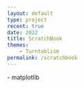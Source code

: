 ```yaml
---
layout: default
type: project
recent: true
date: 2022
title: ScratchBook
themes: 
    - Turntablism
permalink: /scratchbook
---
```


<head>
    <title>ScratchBook</title>
    <!-- Standard stuff -->
    <meta charset="utf-8">
    <meta name="viewport" content="width=device-width, initial-scale=1">
    <!-- PyScript -->
    <script defer src="https://pyscript.net/alpha/pyscript.js"></script>
    <link rel="stylesheet" href="https://pyscript.net/alpha/pyscript.css"/>
    <py-env>
      - matplotlib
    </py-env>
    <!-- Bootstrap 5.1.3 -->
    <script src="https://cdn.jsdelivr.net/npm/bootstrap@5.1.3/dist/js/bootstrap.bundle.min.js"></script>
    <link href="https://cdn.jsdelivr.net/npm/bootstrap@5.1.3/dist/css/bootstrap.min.css" rel="stylesheet">
    <link rel="stylesheet" type="text/css" href="https://cdnjs.cloudflare.com/ajax/libs/twitter-bootstrap/5.1.3/css/bootstrap.min.css">
    <!-- JQuery -->
    <script src="https://code.jquery.com/jquery-3.5.1.js"></script>
    <!-- Datatables -->
    <script src="https://cdn.datatables.net/1.12.1/js/jquery.dataTables.min.js"></script>
    <script src="https://cdn.datatables.net/1.12.1/js/dataTables.bootstrap5.min.js"></script>
    <link rel="stylesheet" type="text/css" href="https://cdn.datatables.net/1.12.1/css/dataTables.bootstrap5.min.css">
    <!-- Global Styling -->
    <style>
      :root {
          /* --hover-color: rgba(135, 206, 250, 0.124); */
          --hover-color: rgba(0, 0, 0, 0.09);

          /* --blue-light: rgba(135, 206, 250, 0.33); */
          --blue-light: lightskyblue;
          /* --blue-light: #2196F3; */

          --blue-dark: #069;
          --blue-dark: rgb(0, 102, 153);

          --grey-light: #F8F8F8;
          /* --grey-light: #61dd7e; */

          /* --grey-dark: #d8d8d8;
          --grey-dark: #ccc; */
          --grey-dark: rgba(0, 0, 0, 0.125);
          /* --grey-dark: #61dd7e; */

          --black: rgb(33, 37, 41);

          --red:#d13108;
          
      }
      p {
        font-size: 14px;
      }
      a, a.page-link {
        color:var(--blue-dark); 
        font-weight: 300;
        text-decoration:none;
      }  
      a:hover {
        color:var(--blue-dark);
        font-weight: 500;
        text-decoration:none;
      }
      .dark-link {
        color:var(--blue-light); 
        font-weight: 200;
        text-decoration:none;
      }  
      .dark-link:hover  {
        color:var(--blue-light);
        font-weight: 400;
      }
      .dataTables_wrapper { /* Show Entries, Search, Pagination*/
        font-size: 12px;
      }      
      .pagination .page-item.active .page-link { 
        background-color: var(--blue-dark);
        border-color: var(--blue-dark); 
      }
      .pagination .page-link:hover { 
        background-color: var(--hover-color);
      }
      .pagination .page-link:focus { 
        box-shadow: 0 0 3px 3px var(--blue-light)
      }
      .switch {
        position: relative;
        display: inline-block;
        width: 40px;
        height: 22px;
      }
      .switch input { 
        opacity: 0;
        width: 0;
        height: 0;
      }
      .slider {
        position: absolute;
        cursor: pointer;
        top: 0;
        left: 0;
        right: 0;
        bottom: 0;
        background-color: var(--grey-dark);
        -webkit-transition: .4s;
        transition: .4s;
        border-radius: 22px;
      }
      .slider:before {
        position: absolute;
        content: "";
        height: 18px;
        width: 18px;
        left: 2px;
        bottom: 2px;
        background-color: white;
        -webkit-transition: .4s;
        transition: .4s;
        border-radius: 50%;
      }
      input:checked + .slider {
        background-color: var(--blue-light);
      }
      input:focus + .slider {
        box-shadow: 0 0 1px var(--blue-light);
      }
      input:checked + .slider:before {
        -webkit-transform: translateX(18px);
        -ms-transform: translateX(18px);
        transform: translateX(18px);
      }
      input.form-control{
        font-size: 14px; 
        font-family: Menlo; 
        color: var(--blue-dark); 
        border-color: var(--blue-light);
        border-radius: 4px;
        border-width: 2px;
        /* box-shadow: 0 0 3px 3px var(--blue-light) */
      }
      input.form-control:focus{
        color: var(--blue-dark);
        border-color: var(--blue-light);
        box-shadow: 0 0 5px 1px var(--blue-light)
      }
      .mybuttons {
        border: solid;
        border-width: 1px;
        border-radius: 3px;
        border-color: var(--grey-dark);
        padding: 3px;
        box-shadow: 0px 2px 0px -1px var(--grey-dark);
        background-color: var(--grey-light);
        font-size: 12px;
        font-weight: 370;
        color:rgb(33, 37, 41);
        text-align: center;
      }
      .mybuttons:hover {
        background-color: var(--hover-color);
      }
      .mybuttons:active {
        transform: scale(.95);
      }
      .card-header:hover{
        background-color: var(--hover-color);
      }
      .card-header {
        background-color: var(--grey-light);
      }
      .btn:focus {
        outline: none !important;
        box-shadow: none;
      }
      .btn:after {
        content: '+'; 
        font-size: 16px;
        font-weight: 50;
        color: var(--black);
        float: right;
      }
      .btn[aria-expanded="true"]:after {
        content: '-'; 
      }
      .btn[aria-expanded="false"]:after {
        content: '+'; 
      }
      .column {
        float: left;
        padding: 0px;
        width: 75px;
      }
      /* Clear floats after the columns */
      /* .row:after {
        content: "";
        display: table;
        clear: both;
      } */
      .switch-row {
        font-size: 12px;
        text-align: center;
        width: auto; 
        margin-left: 0px; 
        margin-right: 1px; 
        margin-bottom: 0px;
      }
      .expert-heading {
        font-size: 13px; 
        font-weight: 500; 
        margin-left: 0px; 
        margin-top:5px; 
        margin-bottom:5px;
      }
      
      
    </style>
  </head>
  <body style="background-color:var(--grey-light);">
    <header style="background-color:rgb(33, 37, 41);box-shadow:0px 4px 3px -1px var(--grey-dark)">
      <div class="container-md p-2.5 bg-dark text-white">
        <h1>ScratchBook &#128221;&#127926;</h1>
        <p style="color: white; font-size: 16px;">A platform for browsing, composing and visualizing scratches in <a class="dark-link" href="https://en.wikipedia.org/wiki/Turntablist_transcription_methodology" target='_blank'>TTM-like notation.</a></p>
        <p style="color: var(--red); font-size: 18px">&#9888; Loading the page takes time. Please be patient until you see the scratch plot.</p>
      </div>
    </header>
    <br/>
    <!-- Visualizer -->
    <div class="container-md pt-3 border rounded" style="background-color: white; box-shadow:0px 2px 0px -1px var(--grey-dark)">
      <div class="panel-group" id="Visualizer">
        <div class="panel panel-default">
          <div class="panel-heading"><h4>Visualizer</h4></div>
          <div class="panel-body">
            <p>Type and visualize your scratch formula...</p>
            <p id="TEST"></p>
            <input 
              id="scratch_input"
              class="form-control" 
              type="text" 
              
              placeholder="Type formula and press ENTER"/>
            <p style="margin-top: 5px;">
              <button 
                id="copy_button" 
                class="mybuttons"
                title="Copy url+formula and share it with your friends.">
                Copy
              </button>
              <button 
                id="download_button"
                class="mybuttons"
                title="Download png image.">
                Download
              </button> 
              <button 
                id="clear_button"
                class="mybuttons"
                title="Clear the input field.">
                Clear
              </button>
              <button 
                id="default_button"
                class="mybuttons"
                title="Reset to default scratch formula.">
                Default
              </button>  
              <button 
                id="surprise_button"
                class="mybuttons"
                title="Pick a scratch at random (currently limited to the Combos collection).">
                Surprise!
              </button>            
              <button 
                id="scratch_button" 
                type="submit" 
                style="border: none; background-color:rgba(255, 255, 255, 0);"
                pys-onClick="plot" >
              </button> 
            </p>
            <div 
              id="session_output" 
              style="padding-bottom: 10px">
            </div>
            <p id="session_message" style="font-size: 14px; color: var(--red)"></p>
            <script>
              $(document).ready(function () {       
                // tooltips for mybuttons
                $('.mybuttons[title]').tooltip({
                  trigger: "hover",
                  "container": 'body',
                });
                // get handlers for key elements
                var default_url = 'https://arnosimons.github.io/scratchbook';
                var default_formula = "kermit + prizm + (chirp / 0.25) * 4";
                var scratch_input = document.getElementById("scratch_input");
                var scratch_button = document.getElementById("scratch_button");
                var session_output = document.getElementById("session_output");
                var session_message = document.getElementById("session_message");
                var urlParams = new URLSearchParams(window.location.search);
                if (urlParams.has("formula")) {scratch_input.value = urlParams.get('formula')} 
                else {scratch_input.value = default_formula}
                // updateURL function
                function updateURL(formula) {
                  formula = formula.trim()
                  if (formula) {window.history.replaceState({}, 'ScratchBook', default_url + '?formula=' + encodeURIComponent(formula))} 
                  else {window.history.replaceState({}, 'ScratchBook', default_url)}
                }
                // Initiate url params
                updateURL(scratch_input.value.trim())
                // Function for scratch_input
                scratch_input.addEventListener("keypress", function(event) {
                  if (event.key === "Enter") {
                    updateURL(scratch_input.value)
                    event.preventDefault();
                    if (scratch_input.value.trim()) {scratch_button.click()}
                    else {session_output.innerHTML = ""}
                  }
                });
                // Function for copy_button
                $("#copy_button").click(function(){
                  session_message.innerHTML = "";
                  if (scratch_input.value.trim()) {
                    navigator.clipboard.writeText(window.location);
                    session_message.innerHTML = "Copied formula to clipboard"
                  }
                  else {session_message.innerHTML = "Nothing to copy"}
                  ;
                });
                // Function for download_button
                $("#download_button").click(function(){
                  session_message.innerHTML = "";
                  if ($("#session_output").children('img').length){
                    let img_src = $("#session_output").find('img').attr('src');
                    var a_temp = document.createElement('a');
                    a_temp.setAttribute('href', img_src);
                    a_temp.setAttribute('download',  "scratchbook_output");
                    document.body.appendChild(a_temp);
                    a_temp.click();
                    document.body.removeChild(a_temp);
                  } 
                  else {session_message.innerHTML = "Nothing to download"}
                });
                // Function for clear_button
                $("#clear_button").click(function(){
                  session_message.innerHTML = "";
                  scratch_input.value = "";
                  session_output.innerHTML = ""
                  updateURL("")
                });
                // Function for default_button
                $("#default_button").click(function(){
                  session_message.innerHTML = "";
                  scratch_input.value = default_formula;
                  session_output.innerHTML = "";
                  updateURL("");
                  scratch_button.click();
                });
                // Function for surprise_button
                $("#surprise_button").click(function(){
                  session_message.innerHTML = "";
                  scratches = [
                    'autobahn',
                    'babyorbit',
                    'boomerang',
                    'boomerang_roll',
                    'brbhippopotamus',
                    'chirp',
                    'chirpboomerang',
                    'chirpflare1',
                    'chirpflare2',
                    'chirpogflare',
                    'chirpogflare_roll',
                    'diceorbit',
                    'drills',
                    'enneagon',
                    'enneagon_roll',
                    'hendecagon',
                    'hendecagon_roll',
                    'hippopotamus',
                    'hippopotamus_roll',
                    'internet',
                    'kermit',
                    'military',
                    'ogflare',
                    'oneclickflare',
                    'prizm',
                    'prizm_roll',
                    'rawhippopotamus',
                    'royalline',
                    'scribble',
                    'seesaw',
                    'slice',
                    'slicecombo1',
                    'slicecombo2',
                    'stab',
                    'stabcrab',
                    'stabcrabmarch',
                    'swingflare',
                    'tazer1',
                    'tazer2',
                    'turnaroundtransform',
                    'twoclickflare',
                  ]
                  scratch_input.value = scratches[Math.floor(Math.random() * scratches.length)];
                  scratch_button.click();
                  updateURL(scratch_input.value)
                });
              });
            </script>
          </div>
        </div>
      </div>
    </div>
    <br/>
    <!-- Library and Logic -->
    <div class="container-md pt-3 border rounded" style="background-color: white; box-shadow:0px 2px 0px -1px var(--grey-dark)">
      <div class="panel-group" id="Rules">
        <div class="panel panel-default">
          <div class="panel-heading"><h4>Library and Logic</h4></div>
          <div class="panel-body">
            <p style="margin-bottom: 5px;">ScratchBook lets you write TTM-notation just like math. Combine <strong>scratches</strong> and <strong>operators</strong> into formulas, such as: <code style="color: var(--blue-dark)">autobahn + prizm + (slice / 0.25) * 4</code></p>
            <p>Open the cards to learn more...</p>
          </div>
          <!-- Scratches -->
          <div class="card" style="margin-bottom: 10px;">
            <div class="card-header">
              <a class="btn" data-bs-toggle="collapse" href="#ScratchCard" style="width: 100%; text-align: left; font-size: 18px; font-weight: 500;">Scratches</a>
            </div>
            <div id="ScratchCard" class="collapse in">
              <div class="card-body" style="overflow-x:auto;">
                <div class="card" style="margin-bottom: 10px;">
                  <div class="card-header">
                    <a class="btn btn-sm" data-bs-toggle="collapse" href="#ExpertCard" title="Show expert controls." style="width: 100%; text-align: left; font-size: 14px; font-weight: 500;">Expert Mode</a>
                  </div>
                  <script>
                    $(document).ready(function () {
                      $('a[title]').tooltip({
                        trigger: "hover",
                        "container": 'body',
                      });
                    });
                  </script>
                  <div id="ExpertCard" class="collapse in">
                    <!-- Switches for collections -->
                    <div class="container" style="width:95%; padding:0px; background-color: var(--grey-light); margin-top: 10px">
                      <div class="row" style="margin-left: 0px;">
                        <p class="expert-heading">Collections</p>
                      </div>
                      <div class="row switch-row">
                        <div class="column" 
                          title="The CORE collection contains 41 scratches and is loaded on default when opening the page.">
                          <label class="switch"><input id="CORE" type="checkbox" checked/><span class="slider"></span></label>
                        </div>
                        <div class="column" 
                          title="The ELEMENTS collection contains 242 unidirectional scratches with various modifications that form the ELEMENTS for all other scratches.">
                          <label class="switch"><input id="ELEMENTS" type="checkbox"/><span class="slider"></span></label>
                        </div>
                        <div class="column" title="The TEARS collection contains 54 unidirectional tear variations.">
                          <label class="switch"><input id="TEARS" type="checkbox"/><span class="slider"></span></label>
                        </div>
                      </div>
                      <div class="row switch-row">
                        <div class="column">Core</div>
                        <div class="column">Elements</div>
                        <div class="column">Tears</div>
                      </div>
                      <div class="row switch-row">
                        <div class="column" title="The ORBITS1 collection contains 57,025 orbits, generated from pairwise combinations of elements and tears. Most orbits you will ever need are in here.">
                          <label class="switch"><input id="ORBITS1" type="checkbox"/><span class="slider"></span></label>
                        </div>
                        <div class="column" title="The ORBITS2 collection contains another 45,620 orbits, generated from pairwise combinations of elements and tears. These orbits are less common and you might not be interested in them.">
                          <label class="switch"><input id="ORBITS2" type="checkbox"/><span class="slider"></span></label>
                        </div>
                        <div class="column" title="The COMBOS collection contains 32 popular scratch combos, most of which you want to use at some point. All of these combos are also included in the CORE collection.">
                          <label class="switch"><input id="COMBOS" type="checkbox"/><span class="slider"></span></label>
                        </div>
                      </div>
                      <div class="row switch-row">
                        <div class="column">Orbits1</div>
                        <div class="column">Orbits2</div>
                        <div class="column">Combos</div>
                      </div>
                    </div>
                    <!-- Switches for Curves -->
                    <div class="container" style="width:95%; padding:0px; background-color: var(--grey-light); margin-top: 10px">
                      <div class="row" style="margin-left: 0px;">
                        <p class="expert-heading">Curves</p>
                      </div>
                      <div class="row switch-row">
                        <div class="column" title="Only show scratches with REGULAR CURVES.">
                          <label class="switch"><input id="RegularCurves" type="checkbox"/><span class="slider"></span></label>
                        </div>
                        <div class="column" title="Only show scratches with IRREGULAR CURVES (i.e. Log or Ex).">
                          <label class="switch"><input id="IrregularCurves" type="checkbox"/><span class="slider"></span></label>
                        </div>
                      </div>
                      <div class="row switch-row">
                        <div class="column">Regular</div>
                        <div class="column">Irregular</div>
                      </div>                  
                    </div>
                    <!-- Switches Clicks -->
                    <div class="container" style="width:95%; padding:0px; background-color: var(--grey-light); margin-top: 10px">
                      <div class="row" style="margin-left: 0px;">
                        <p class="expert-heading">Clicks</p>
                      </div>
                      <div class="row switch-row">
                        <div class="column" title="Only show scratches with REGULAR CLICK PATTERNS.">
                          <label class="switch"><input id="RegularClicks" type="checkbox"/><span class="slider"></span></label>
                        </div>
                        <div class="column" title="Only show scratches with IRREGULAR CLICK PATTERNS (i.e. D, A, S, or Q).">
                          <label class="switch"><input id="IrregularClicks" type="checkbox"/><span class="slider"></span></label>
                        </div>
                      </div>
                      <div class="row switch-row">
                        <div class="column">Regular</div>
                        <div class="column">Irregular</div>
                      </div>                  
                    </div>
                    <!-- Switches for columns -->
                    <div class="container" style="width:95%; padding:0px; background-color: var(--grey-light); margin-top: 10px; margin-bottom: 10px">
                      <div class="row" style="margin-left: 0px;">
                        <p class="expert-heading">Columns</p>
                      </div>
                      <div class="row switch-row">
                        <div class="column" title="Show CURVE types.">
                          <label class="switch"><input id="Curves" type="checkbox"/><span class="slider"></span></label>
                        </div>
                        <div class="column" title="Show CLICK types">
                          <label class="switch"><input id="Clicks" type="checkbox"/><span class="slider"></span></label>
                        </div>
                        <div class="column" title="Show SCRATCH types">
                          <label class="switch"><input id="Scratches" type="checkbox"/><span class="slider"></span></label>
                        </div>
                        <div class="column" title="Show FORMULA">
                          <label class="switch"><input id="Composition" type="checkbox"/><span class="slider"></span></label>
                        </div>
                      </div>
                      <div class="row switch-row">
                        <div class="column">Curves</div>
                        <div class="column">Clicks</div>
                        <div class="column">Scratches</div>
                        <div class="column">Formula</div>
                      </div>                  
                    </div>
                  </div>
                </div>
                <!-- Style tooltips for all switches: -->
                <script>
                  $(document).ready(function () {
                    $('.column[title]').tooltip({
                      trigger: "hover",
                      "container": 'body',
                    });
                  });
                </script>
                <!-- DataTable -->
                <table class="table" id="scratch-table" style="font-size: 12px; background-color: var(--grey-light)"></table>
                <script type="text/javascript">
                  // Define table
                  $(document).ready(function () {
                    var table = $('#scratch-table').DataTable({
                      ajax: "https://raw.githubusercontent.com/arnosimons/scratchbook/main/datatable_CORE.json",
                      columns: [
                        // Basic
                        { data: 'Name(s)',     title: 'Name(s)',     }, // 0
                        { data: 'Tutorial',    title: 'Tutorial',    }, // 1
                        { data: '#Sounds',     title: '#Sounds',     }, // 2
                        // Curves
                        { data: 'Ex',          title: 'Ex',          }, // 3
                        { data: 'Log',         title: 'Log',         }, // 4
                        { data: 'OrbCurve',    title: 'OrbCurve',    }, // 5
                        // Clicks
                        { data: '#FO',         title: '#FO',         }, // 6
                        { data: '#FC',         title: '#FC',         }, // 7
                        { data: '#PO',         title: '#PO',         }, // 8
                        { data: '#PC',         title: '#PC',         }, // 9
                        { data: 'D',           title: 'D',           }, // 10
                        { data: 'A',           title: 'A',           }, // 11
                        { data: 'S',           title: 'S',           }, // 12
                        { data: 'Q',           title: 'Q',           }, // 13
                        // Scratches
                        { data: 'Baby',        title: 'Baby',        }, // 14
                        { data: 'In',          title: 'In',          }, // 15
                        { data: 'Out',         title: 'Out',         }, // 16
                        { data: 'Dice',        title: 'Dice',        }, // 17
                        { data: 'Flare',       title: 'Flare',       }, // 18
                        { data: 'Transformer', title: 'Transformer', }, // 19
                        { data: 'Tear',        title: 'Tear',        }, // 20
                        { data: 'Orbit',       title: 'Orbit',       }, // 21
                        { data: 'Slice',       title: 'Slice',       }, // 22
                        { data: 'Chirp',       title: 'Chirp',       }, // 23
                        { data: 'Stab',        title: 'Stab',        }, // 24
                        { data: 'OCF',         title: 'OCF',         }, // 25
                        { data: 'TCF',         title: 'TCF',         }, // 26
                        { data: 'OGF',         title: 'OGF',         }, // 27
                        // Composition
                        { data: '#Els',        title: '#Els',        }, // 28
                        { data: 'Formula',     title: 'Formula',     }, // 29
                        // Libraries
                        { data: 'CORE',        title: 'CORE',        }, // 30
                        { data: 'ELEMENTS',    title: 'ELEMENTS',    }, // 31
                        { data: 'TEARS',       title: 'TEARS',       }, // 32
                        { data: 'ORBITS1',     title: 'ORBITS1',     }, // 33
                        { data: 'ORBITS2',     title: 'ORBITS2',     }, // 34
                        { data: 'COMBOS',      title: 'COMBOS',      }, // 35
                      ],
                      order: [
                        [ 0, "asc" ], 
                      ],
                      "searching": true,  
                      "lengthChange": true,
                      // scrollY: '50vh',
                      // scrollCollapse: true,
                      // fixedHeader: {
                      //   header: true,
                      // },
                      "initComplete": function(settings){
                        $('#scratch-table thead th').each(function () {
                          var $td = $(this);
                          var headerText = $td.text(); 
                          var headerTitle=$td.text(); 
                          // Basic
                          if ( headerText == "Name(s)" )
                            headerTitle =  "Available NAMES for the scratch, to be used in the VISUALIZER. Synonymous names are seperated by a comma.";
                          else if (headerText == "Tutorial" )
                            headerTitle = "A link to a VIDEO-TUTORIAL for the scratch (if available).";
                          else if (headerText == "#Sounds" )
                            headerTitle = "The number of SOUNDS the scratch makes.";
                          // Curves
                          else if (headerText == "Ex" )
                            headerTitle = "Whether or not the scratch contains at least one EXPONENTIAL curve.";
                          else if (headerText == "Log" )
                            headerTitle = "Whether or not the scratch contains at least one LOGARITHMIC curve.";
                          else if (headerText == "OrbCurve" )
                            headerTitle = "(Only applies to orbits) Names the CURVE-SHAPE of the orbit, e.g. S-CURVED, TAZER or PHANTAZM.";
                          // Clicks
                          else if (headerText == "#FO" )
                            headerTitle = "The Number of times the FADER is OPENED in the scratch.";
                          else if (headerText == "#FC" )
                            headerTitle = "The Number of times the FADER is CLOSED in the scratch.";
                          else if (headerText == "#PO" )
                            headerTitle = "The Number of times the PHANTOMFADER is OPENED in the scratch, i.e. one starts holding the record still.";
                          else if (headerText == "#PC" )
                            headerTitle = "The Number of times the PHANTOMFADER is CLOSED in the scratch, i.e. one stops holding the record still.";
                          else if (headerText == "D" )
                            headerTitle = "Whether or not the scratch contains at least one DIMINISHED click pattern.";
                          else if (headerText == "A" )
                            headerTitle = "Whether or not the scratch contains at least one AUGMENTED click pattern.";
                          else if (headerText == "S" )
                            headerTitle = "Whether or not the scratch contains at least one STRECHED click pattern.";
                          else if (headerText == "Q" )
                            headerTitle = "Whether or not the scratch contains at least one SQUEEZED click pattern.";
                          // Scratches
                          else if (headerText == "Baby" )
                            headerTitle = "Whether or not the scratch contains at least one BABY scratch.";
                          else if (headerText == "In" )
                            headerTitle = "Whether or not the scratch contains at least one IN scratch";
                          else if (headerText == "Out" )
                            headerTitle = "Whether or not the scratch contains at least one OUT scratch.";
                          else if (headerText == "Dice" )
                            headerTitle = "Whether or not the scratch contains at least one DICE scratch.";
                          else if (headerText == "Flare" )
                            headerTitle = "Whether or not the scratch contains at least one FLARE scratch.";
                          else if (headerText == "Transformer" )
                            headerTitle = "Whether or not the scratch contains at least one TRANSFORMER scratch.";
                          else if (headerText == "Tear" )
                            headerTitle = "Whether or not the scratch contains at least one TEAR scratch.";
                          else if (headerText == "Orbit" )
                            headerTitle = "Whether or not the scratch contains at least one ORBIT scratch.";
                          else if (headerText == "Slice" )
                            headerTitle = "Whether or not the scratch contains at least one SLICE scratch.";
                          else if (headerText == "Chirp" )
                            headerTitle = "Whether or not the scratch contains at least one CHIRP scratch.";
                          else if (headerText == "Stab" )
                            headerTitle = "Whether or not the scratch contains at least one STAB scratch.";
                          else if (headerText == "OCF" )
                            headerTitle = "Whether or not the scratch contains at least one OC-FLARE scratch.";
                          else if (headerText == "TCF" )
                            headerTitle = "Whether or not the scratch contains at least one TC-FLARE scratch.";
                          else if (headerText == "OGF" )
                            headerTitle = "Whether or not the scratch contains at least one OG-FLARE scratch.";                          
                          // Composition
                          else if (headerText == "#Els" )
                            headerTitle = "The number of ELEMENTS the scratch is composed of.";
                          else if (headerText == "Formula" )
                            headerTitle = "The FORMULA for composing the scratch. Copy-n-paste formulas into the VISUALIZER to make your own modifications! ";
                          // Set the attribute...
                          $td.attr('title', headerTitle);
                        });
                        /* Style header tooltips */
                        $('#scratch-table thead th[title]').tooltip({
                          trigger: "hover",
                          "container": 'body',
                        });
                        // Visibility of columns
                        var cols = [3,4,5,6,7,8,9,10,11,12,13,14,15,16,17,18,19,20,21,22,23,24,25,26,27,28,29,30,31,32,33,34,35,]
                        table.columns( cols ).visible(false, false);
                        table.columns( cols ).searchable(false);
                      },
                    });
                    
                    // Functions for row-filtering switches  
                    function activeLibs() {
                        let active_switches = [];
                        for (let libinfo of [
                          ["CORE", 30],
                          ["ELEMENTS", 31],
                          ["TEARS", 32],
                          ["ORBITS1", 33],
                          ["ORBITS2", 34],
                          ["COMBOS", 35],
                        ]) {
                          if (document.getElementById(libinfo[0]).checked) {
                              active_switches.push("data['" + libinfo[1] + "'] == 1")
                            }
                        }
                        return active_switches.join(" || ")
                    };
                    function curvesAndClicks() {
                        let active_switches = [];
                        if (document.getElementById("RegularCurves").checked) {
                          active_switches.push("data['3'] == 0 && data['4'] == 0")
                        } else if (document.getElementById("IrregularCurves").checked) {
                          active_switches.push("data['3'] == 1 || data['4'] == 1")
                        }
                        if (document.getElementById("RegularClicks").checked) {
                          active_switches.push("data['10'] == 0 && data['11'] == 0 && data['12'] == 0 && data['13'] == 0")
                        } else if (document.getElementById("IrregularClicks").checked) {
                          active_switches.push("data['10'] == 1 || data['11'] == 1 || data['12'] == 1 || data['13'] == 1")
                        }
                        return active_switches.join(" && ")
                        
                    };
                    function filterRows() {
                      let query = []
                      if (activeLibs()) {
                        query.push("(" + activeLibs() + ")");
                        if (curvesAndClicks()) { // only relevant if some lib is active, hence nested here
                          query.push("(" + curvesAndClicks() + ")");
                        }
                      }
                      return query.join(" && ")
                    }
                    function removeDuplicates(table) {
                      var names = table.column( 0 ).data().toArray();
                      session_message.innerHTML = names[0]
                      var rowsToRemove = [];
                      table.rows().every(function(rowIdx, tableLoop, rowLoop) {
                        var data = this.data();
                        // Find number of times name is in names array
                        var numOccurances = names.filter(x => x === data["Name(s)"]).length;
                        // If only once remove the row
                        if (! numOccurances > 1 ) {
                          rowsToRemove.push( this.index() );
                        }
                      });
                      table.rows( rowsToRemove ).remove().draw();
                    };
                    
                    function addNewRows(table, json) {
                      var existing_names = table.column( 0 ).data().toArray();
                      rowsToAdd = []
                      for (let row of json.data) {
                        // session_message.innerHTML = row["Name(s)"];
                        if (!existing_names.includes(row["Name(s)"])) {
                          rowsToAdd.push(row)
                        }
                      }
                      session_message.innerHTML = "Added " + rowsToAdd.length + " rows";
                      table.rows.add(rowsToAdd).draw(false);
                    }
                    ///////////////////////////////////////////////////////////////////////
                    // CORE switch
                    $("#CORE").change(function() {
                        $.fn.dataTable.ext.search.push(
                          function(settings, data, dataIndex) {
                            return eval(filterRows())
                          }
                        );
                        table.draw();
                    });
                    // ELEMENTS switch
                    var load_ELEMENTS = true
                    $("#ELEMENTS").change(function() {
                      if(this.checked && load_ELEMENTS === true) {
                        load_ELEMENTS = false;
                        $.getJSON('https://raw.githubusercontent.com/arnosimons/scratchbook/main/datatable_ELEMENTS.json', function(json) {
                          addNewRows(table, json);
                        });
                      }
                      $.fn.dataTable.ext.search.push(
                          function(settings, data, dataIndex) {
                            return eval(filterRows())
                          }
                      );
                      table.draw();
                    });
                    // TEARS switch
                    var load_TEARS = true
                    $("#TEARS").change(function() {
                      if(this.checked && load_TEARS === true) {
                        load_TEARS = false;
                        $.getJSON('https://raw.githubusercontent.com/arnosimons/scratchbook/main/datatable_TEARS.json', function(json) {
                          addNewRows(table, json);
                        });
                      }
                      $.fn.dataTable.ext.search.push(
                          function(settings, data, dataIndex) {
                          return eval(filterRows())
                          }
                      );
                      table.draw();
                    });
                    // ORBITS1 switch
                    var load_ORBITS1 = true
                    $("#ORBITS1").change(function() {
                      if(this.checked && load_ORBITS1 === true) {
                        load_ORBITS1 = false;
                        $.getJSON('https://raw.githubusercontent.com/arnosimons/scratchbook/main/datatable_ORBITS1.json', function(json) {
                          // table.rows.add(json.data).draw(false);
                          addNewRows(table, json);
                        });
                      }
                      $.fn.dataTable.ext.search.push(
                          function(settings, data, dataIndex) {
                          return eval(filterRows())
                          }
                      );
                      table.draw();
                    });
                    // ORBITS2 switch
                    var load_ORBITS2 = true
                    $("#ORBITS2").change(function() {
                      if(this.checked && load_ORBITS2 === true) {
                        load_ORBITS2 = false;
                        $.getJSON('https://raw.githubusercontent.com/arnosimons/scratchbook/main/datatable_ORBITS2.json', function(json) {
                          addNewRows(table, json);
                        });
                      }
                      $.fn.dataTable.ext.search.push(
                          function(settings, data, dataIndex) {
                          return eval(filterRows())
                          }
                      );
                      table.draw();
                    });
                    // COMBOS switch
                    var COMBOS = true
                    $("#COMBOS").change(function() {
                      if(this.checked && COMBOS === true) {
                        COMBOS = false;
                        $.getJSON('https://raw.githubusercontent.com/arnosimons/scratchbook/main/datatable_COMBOS.json', function(json) {
                          addNewRows(table, json);
                        });
                      }
                      $.fn.dataTable.ext.search.push(
                          function(settings, data, dataIndex) {
                          return eval(filterRows())
                          }
                      );
                      table.draw();
                    });
                    ///////////////////////////////////////////////////////////////////////
                    // Regular Curves Switch
                    $("#RegularCurves").change(function() {
                      if (document.getElementById("RegularCurves").checked) {
                        document.getElementById("IrregularCurves").checked = false
                      }
                      $.fn.dataTable.ext.search.push(
                        function(settings, data, dataIndex) {
                          return eval(filterRows())
                        }
                      );
                      table.draw();
                    });
                    $("#IrregularCurves").change(function() {
                      if (document.getElementById("IrregularCurves").checked) {
                        document.getElementById("RegularCurves").checked = false
                      }
                      $.fn.dataTable.ext.search.push(
                        function(settings, data, dataIndex) {
                          return eval(filterRows())
                        }
                      );
                      table.draw();
                    });
                    // Regular Clicks Switch
                    $("#RegularClicks").change(function() {
                      if (document.getElementById("RegularClicks").checked) {
                        document.getElementById("IrregularClicks").checked = false
                      }
                      $.fn.dataTable.ext.search.push(
                        function(settings, data, dataIndex) {
                          return eval(filterRows())
                        }
                      );
                      table.draw();
                    });
                    $("#IrregularClicks").change(function() {
                      if (document.getElementById("IrregularClicks").checked) {
                        document.getElementById("RegularClicks").checked = false
                      }
                      $.fn.dataTable.ext.search.push(
                        function(settings, data, dataIndex) {
                          return eval(filterRows())
                        }
                      );
                      table.draw();
                    });
                    // Column Switches
                    $('#Curves').change(function() {
                      var cols = [3,4,5]
                      if(this.checked) {
                        table.columns( cols ).visible(true, false);
                        table.columns( cols ).searchable(true);
                      }
                      else {
                        table.columns( cols ).visible(false, false);
                        table.columns( cols ).searchable(false);
                      }
                    });
                    $('#Clicks').change(function() {
                      var cols = [6,7,8,9,10,11,12,13,]
                      if(this.checked) {
                        table.columns( cols ).visible(true, false);
                        table.columns( cols ).searchable(true);
                      }
                      else {
                        table.columns( cols ).visible(false, false);
                        table.columns( cols ).searchable(false);
                      }
                    });
                    $('#Scratches').change(function() {
                      var cols = [14,15,16,17,18,19,20,21,22,23,24,25,26,27]
                      if(this.checked) {
                        table.columns( cols ).visible(true, false);
                        table.columns( cols ).searchable(true);
                      }
                      else {
                        table.columns( cols ).visible(false, false);
                        table.columns( cols ).searchable(false);
                      }
                    });
                    $('#Composition').change(function() {
                      var cols = [28,29]
                      if(this.checked) {
                        table.columns( cols ).visible(true, false);
                        table.columns( cols ).searchable(true);
                      }
                      else {
                        table.columns( cols ).visible(false, false);
                        table.columns( cols ).searchable(false);
                      }
                    });
                  });
                </script>
              </div>
            </div>
          </div>
          <!-- Operators -->
          <div class="card" style="margin-bottom: 10px;">
            <div class="card-header">
              <a class="btn" data-bs-toggle="collapse" href="#OperatorCard" style="width: 100%; text-align: left; font-size: 18px; font-weight: 500;">Operators</a>
            </div>
            <div id="OperatorCard" class="collapse in">
              <div class="card-body" style="overflow-x:auto;">
                <p>Operators can be used to modify and combine scratches. The following table lists and explains all available operators.
                </p>
                <table class="table" id="OperatorTable" style="font-size: 12px">
                  <thead>
                    <tr>
                        <th>Operator</th>
                        <th>Purpose</th>
                        <th>Grammar</th>
                        <th>Example</th>
                    </tr>
                  </thead>
                  <tbody>
                    <tr>
                        <td>~</td>
                        <td>"Reverse" or "backwards" scratching (Flip a scratch on the y-axis)</td>
                        <td>~scratch</td>
                        <td>~autobahn</td>
                    </tr>
                    <tr>
                        <td>-</td>
                        <td>"Mirror" scratching (Flip a scratch on the x-axis)</td>
                        <td>-scratch</td>
                        <td>-autobahn</td>
                    </tr>
                    <tr>
                        <td>*</td>
                        <td>Repeat a scratch <em>n</em> times (<em>n</em> must be an integer number)</td>
                        <td>scratch * <em>n</em></td>
                        <td>chirp * 4</td>
                    </tr>
                    <tr>
                        <td>+</td>
                        <td>Chain scratches from left to right</td>
                        <td>scratch + scratch</td>
                        <td>chirp + flob2 + steps</td>
                    </tr>
                    <tr>
                        <td>/</td>
                        <td>Set the length <em>n</em> of a scratch in 1/4 notes (aka beats)</td>
                        <td>scratch / <em>n</em></td>
                        <td>baby / 2</td>
                    </tr>
                    <tr>
                        <td>//</td>
                        <td>Decide how much of sample is used (<em>n</em> must be between 0 and 1)</td>
                        <td>scratch // <em>n</em></td>
                        <td>swingflare // 0.2</td>
                    </tr>
                    <tr>
                        <td>**</td>
                        <td>Move a scratch or expression up on the Y-axis. Typically used in connection with the "//" Operator". Use brackets wisely! For example, "chirp // 0.5 ** 0.5" is not the same as "(chirp // 0.5) ** 0.5".</td>
                        <td>expression ** <em>n</em></td>
                        <td>(chirp // 0.5) ** 0.5</td>
                    </tr>
                    <tr>
                        <td>%</td>
                        <td>Shift the "phase" of a scratch by rotating its parts from right to left. (<em>n</em> must be an integer number)</td>
                        <td>scratch % <em>n</em></td>
                        <td>prizm % 0.25</td>
                    </tr>
                    <tr>
                        <td>[<em>n</em>]</td>
                        <td>Show the <em>n</em>-ths part of a composed scratch (<em>n</em> must be an integer number. <span style="color: var(--red)">&#9888;</span> Counting starts at 0 not at 1!)</td>
                        <td>scratch[<em>n</em>]</td>
                        <td>autobahn[3]</td>
                    </tr>
                    <tr>
                        <td>[<em>n</em>:<em>m</em>]</td>
                        <td>Show all parts between the <em>n</em>-ths (included) and <em>m</em>-ths (excluded) part of a composed scratch (<em>n</em> and <em>m</em> must be integer numbers. <span style="color: var(--red)">&#9888;</span> Counting starts at 0 not at 1!)</td>
                        <td>scratch[<em>n</em>:<em>m</em>]</td>
                        <td>autobahn[3:7]</td>
                    </tr>
                    <tr>
                        <td>(<em>expression</em>)</td>
                        <td>Use (nested) brackets to logically "shield off" expressions from each other. For example, "chirp / 1/3" is not the same as "chirp / (1/3)". Brackets are essential for many complex expressions.</td>
                        <td>(<em>expression</em>)</td>
                        <td>(chirp // (1/3)) ** (2/3)</td>
                    </tr>
                  </tbody>
                </table>
              </div>
            </div>
          </div>
          <!-- The Idea -->
          <div class="card" style="width: auto">
            <div class="card-header">
              <a class="btn" data-bs-toggle="collapse" href="#IdeaCard" style="width: 100%; text-align: left; font-size: 18px; font-weight: 500;">Notation</a>
            </div>
            <div id="IdeaCard" class="collapse in">
              <div class="card-body" style="overflow-x:auto;">
                <p> 
                  The <a href="https://en.wikipedia.org/wiki/Turntablist_transcription_methodology" target='_blank'>turntablist transcription methodology (TTM)</a> was created and published by John Carluccio, Ithan Imboden, and Raymond Pirtle in the late 1990s. According to the original <a href="https://www.ttm-dj.com/TTMv1.1_Eng.pdf" target='_blank'>TTM-booklet</a>, TTM is emphatically <em>"an open source effort...Fight it, defend it, tweak it, trash it - all will assist its evolution"</em> (p.10).
                </p>
                <p> 
                  In this spirit, <b>ScratchBook modifies the original TTM</b> in the following way: 
                </p>
                <ol style="font-size:14px">
                  <li>The <b>color white</b> generally indicates that the <b>fader is closed</b>.</li>
                  <li><b>Regular fader clicks</b> are sybolized as <b>white cirlces</b> (not as black circles)</li>
                  <li><b>Silent record motions</b>, such as during a stab scratch, are symbolized by <b>white curves</b>.</li>
                  <li><b>No "phantom clicks"</b> are shown, but they can always be inferred from near-zero slopes of the scratch curves.</li>
                  
                </ol> 
               

                
                  
                  
                  
                  
                <!-- <p>Each scratch has a unique name, which signifies its specific composition. On the most basic level there are <strong>6 types of scratches</strong>: <em>baby</em> ("b"), <em>ghost</em> ("g"), <em>transformer</em> ("tr"), <em>flare</em> ("f"), <em>tear</em> ("t"), and <em>click-tear</em> ("ct"), as well as <strong>three types of curves</strong>: <em>s-curve</em> (no special signification), <em>exponential</em> ("Ex"), <em>logarithmic</em> ("Log"). Currently, <strong>tears can have up to 3 steps</strong> ("t1", "t2", "t3"), <strong>flares and click-tears can have up to 3 Clicks</strong> ("f1", "f2", "f3", "ct1", "ct2", "ct3"), and <strong>transformers can have up to 4 clicks</strong> ("tr1", "tr2", "tr3", "tr4"). Transformers and flares also come in up to <strong>three clicking variants</strong>: <em>diminished</em> ("D"), <em>augmented</em> ("A"), and <em>stretched</em> ("S"), depending on the number of their clicks. In total, this currently adds up to <strong>31 elementary scratches or "elements"</strong>.</p>
                <p>The next layer of complexity is achieved by combining these elements into all possible combinations of <strong>orbits</strong>, i.e. scratches that incorporate both a forward and backward movement (each being one of the elements), or vice versa, of the record in sequence. Orbits are signified using one element on each side, joined by an underscore (e.g. "f1_f1" or "tr3A_bEx"). Independent of the elements used, <strong>five types of orbits</strong> are currently available: <em>normal (no special signification), right-skewed at 1/4 ("_R4"), right-skewed at 1/3 ("_R3"), left-skewed at 1/3 ("_L3"), and left-skewed at 1/4 ("_L4")</em>.</p>
                <p>A number of <strong>special scratches</strong>, such as "autobahn" or "prizm", are composed of more than two elements and therefore carry special names and abbreviations.</p> -->
              </div>
            </div>
          </div>
        </div>
      </div>
      <br/>
    </div>
    <br/>
    <footer class="bg-dark text-center text-white">
      <!-- Grid container -->
      <div class="container p-4">
        <section class="mb-4">
          <!-- Twitter -->
          <a class="btn btn-outline-light btn-floating m-1" href="https://twitter.com/arno_simons" target='_blank' role="button"
            ><svg xmlns="http://www.w3.org/2000/svg" width="16" height="16" fill="currentColor" class="bi bi-twitter" viewBox="0 0 16 16"><path d="M5.026 15c6.038 0 9.341-5.003 9.341-9.334 0-.14 0-.282-.006-.422A6.685 6.685 0 0 0 16 3.542a6.658 6.658 0 0 1-1.889.518 3.301 3.301 0 0 0 1.447-1.817 6.533 6.533 0 0 1-2.087.793A3.286 3.286 0 0 0 7.875 6.03a9.325 9.325 0 0 1-6.767-3.429 3.289 3.289 0 0 0 1.018 4.382A3.323 3.323 0 0 1 .64 6.575v.045a3.288 3.288 0 0 0 2.632 3.218 3.203 3.203 0 0 1-.865.115 3.23 3.23 0 0 1-.614-.057 3.283 3.283 0 0 0 3.067 2.277A6.588 6.588 0 0 1 .78 13.58a6.32 6.32 0 0 1-.78-.045A9.344 9.344 0 0 0 5.026 15z"/></svg></a>
          <!-- Instagram -->
          <a class="btn btn-outline-light btn-floating m-1" href="https://www.instagram.com/dj_hdrs/" target='_blank' role="button"
            ><svg xmlns="http://www.w3.org/2000/svg" width="16" height="16" fill="currentColor" class="bi bi-instagram" viewBox="0 0 16 16"><path d="M8 0C5.829 0 5.556.01 4.703.048 3.85.088 3.269.222 2.76.42a3.917 3.917 0 0 0-1.417.923A3.927 3.927 0 0 0 .42 2.76C.222 3.268.087 3.85.048 4.7.01 5.555 0 5.827 0 8.001c0 2.172.01 2.444.048 3.297.04.852.174 1.433.372 1.942.205.526.478.972.923 1.417.444.445.89.719 1.416.923.51.198 1.09.333 1.942.372C5.555 15.99 5.827 16 8 16s2.444-.01 3.298-.048c.851-.04 1.434-.174 1.943-.372a3.916 3.916 0 0 0 1.416-.923c.445-.445.718-.891.923-1.417.197-.509.332-1.09.372-1.942C15.99 10.445 16 10.173 16 8s-.01-2.445-.048-3.299c-.04-.851-.175-1.433-.372-1.941a3.926 3.926 0 0 0-.923-1.417A3.911 3.911 0 0 0 13.24.42c-.51-.198-1.092-.333-1.943-.372C10.443.01 10.172 0 7.998 0h.003zm-.717 1.442h.718c2.136 0 2.389.007 3.232.046.78.035 1.204.166 1.486.275.373.145.64.319.92.599.28.28.453.546.598.92.11.281.24.705.275 1.485.039.843.047 1.096.047 3.231s-.008 2.389-.047 3.232c-.035.78-.166 1.203-.275 1.485a2.47 2.47 0 0 1-.599.919c-.28.28-.546.453-.92.598-.28.11-.704.24-1.485.276-.843.038-1.096.047-3.232.047s-2.39-.009-3.233-.047c-.78-.036-1.203-.166-1.485-.276a2.478 2.478 0 0 1-.92-.598 2.48 2.48 0 0 1-.6-.92c-.109-.281-.24-.705-.275-1.485-.038-.843-.046-1.096-.046-3.233 0-2.136.008-2.388.046-3.231.036-.78.166-1.204.276-1.486.145-.373.319-.64.599-.92.28-.28.546-.453.92-.598.282-.11.705-.24 1.485-.276.738-.034 1.024-.044 2.515-.045v.002zm4.988 1.328a.96.96 0 1 0 0 1.92.96.96 0 0 0 0-1.92zm-4.27 1.122a4.109 4.109 0 1 0 0 8.217 4.109 4.109 0 0 0 0-8.217zm0 1.441a2.667 2.667 0 1 1 0 5.334 2.667 2.667 0 0 1 0-5.334z"/></svg></a>
          <!-- Linkedin -->
          <a class="btn btn-outline-light btn-floating m-1" href="" target='_blank' role="button"
            ><svg xmlns="http://www.w3.org/2000/svg" width="16" height="16" fill="currentColor" class="bi bi-linkedin" viewBox="0 0 16 16"><path d="M0 1.146C0 .513.526 0 1.175 0h13.65C15.474 0 16 .513 16 1.146v13.708c0 .633-.526 1.146-1.175 1.146H1.175C.526 16 0 15.487 0 14.854V1.146zm4.943 12.248V6.169H2.542v7.225h2.401zm-1.2-8.212c.837 0 1.358-.554 1.358-1.248-.015-.709-.52-1.248-1.342-1.248-.822 0-1.359.54-1.359 1.248 0 .694.521 1.248 1.327 1.248h.016zm4.908 8.212V9.359c0-.216.016-.432.08-.586.173-.431.568-.878 1.232-.878.869 0 1.216.662 1.216 1.634v3.865h2.401V9.25c0-2.22-1.184-3.252-2.764-3.252-1.274 0-1.845.7-2.165 1.193v.025h-.016a5.54 5.54 0 0 1 .016-.025V6.169h-2.4c.03.678 0 7.225 0 7.225h2.4z"/></svg></a>
          <!-- Github -->
          <a class="btn btn-outline-light btn-floating m-1" href="https://github.com/arnosimons" target='_blank' role="button"
            ><svg xmlns="http://www.w3.org/2000/svg" width="16" height="16" fill="currentColor" class="bi bi-github" viewBox="0 0 16 16"><path d="M8 0C3.58 0 0 3.58 0 8c0 3.54 2.29 6.53 5.47 7.59.4.07.55-.17.55-.38 0-.19-.01-.82-.01-1.49-2.01.37-2.53-.49-2.69-.94-.09-.23-.48-.94-.82-1.13-.28-.15-.68-.52-.01-.53.63-.01 1.08.58 1.23.82.72 1.21 1.87.87 2.33.66.07-.52.28-.87.51-1.07-1.78-.2-3.64-.89-3.64-3.95 0-.87.31-1.59.82-2.15-.08-.2-.36-1.02.08-2.12 0 0 .67-.21 2.2.82.64-.18 1.32-.27 2-.27.68 0 1.36.09 2 .27 1.53-1.04 2.2-.82 2.2-.82.44 1.1.16 1.92.08 2.12.51.56.82 1.27.82 2.15 0 3.07-1.87 3.75-3.65 3.95.29.25.54.73.54 1.48 0 1.07-.01 1.93-.01 2.2 0 .21.15.46.55.38A8.012 8.012 0 0 0 16 8c0-4.42-3.58-8-8-8z"/></svg></a>
        </section>
        <section class="mb-4">
          <p>ScratchBook is an educational and non-commercial project. The <a class="dark-link" href="https://github.com/arnosimons/scratchbook" target='_blank'>underlying code</a> is free freely available and reusable under the GPL-3.0 license.</p>
          <p> The <a class="dark-link" href="https://en.wikipedia.org/wiki/Turntablist_transcription_methodology" target='_blank'>turntablist transcription methodology (TTM)</a> ScratchBook uses was created and <a class="dark-link" href="https://www.ttm-dj.com/TTMv1.1_Eng.pdf" target='_blank'>published</a> by John Carluccio, Ithan Imboden, and Raymond Pirtle in the late 1990s. I am deeply indebted to their work.
          <p> © 2022 by Arno Simons, a Berlin-based turntablist and researcher.</p>
        </section>
      </div>
    </footer>
    



  </body>
  <py-script>
    import re
    from js import XMLHttpRequest
    req = XMLHttpRequest.new()
    req.open("GET", "https://raw.githubusercontent.com/arnosimons/scratchbook/main/classes_and_functions.py", False)
    req.send()
    exec(str(req.response))
    req = XMLHttpRequest.new()
    req.open("GET", "https://raw.githubusercontent.com/arnosimons/scratchbook/main/codebook.json", False)
    req.send()
    exec(f"codebook = {req.response}")
    def getCodeNames(text):
        if "Scratch" in text:
            return
        text = re.sub(r"[-+*/%~\[\]\(\).:]|yshift|ys", " ", text)
        for code_name in re.sub(r"\b\d*\b", " ", text).split():
            if not code_name in codebook:
                message = f'Sorry, but "{code_name}" is not in the codebook. Browse the library to see what scratches are available!'
                pyscript.write("session_output", message)
                raise ValueError(message)
            try:
                exec(code_name)
            except NameError:
                yield code_name
                for i in getCodeNames(codebook[code_name]):
                    yield i
    def plot(x=None):
        text = Element("scratch_input").element.value
        if not text:
          pyscript.write("session_output", "plot() requires a formula as input.")
          return
        for code_name in list(getCodeNames(text))[::-1]:
            exec(f"{code_name} = {codebook[code_name]}")
        try:
            session = Session(eval(text), fontsize=11, w_pad=2)
            pyscript.write("session_output", session.fig)
        except Exception as e:
            pyscript.write("session_output", str(e))  
    for code_name in ["i", "o", "slice"]: # workaround for handling "slice" in python's namespace... 
        exec(f"{code_name} = {codebook[code_name]}")
    plot()
  </py-script>